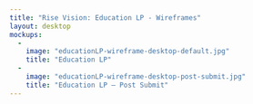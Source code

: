 ```yaml
---
title: "Rise Vision: Education LP - Wireframes"
layout: desktop
mockups:
  -
    image: "educationLP-wireframe-desktop-default.jpg"
    title: "Education LP"
  -
    image: "educationLP-wireframe-desktop-post-submit.jpg"
    title: "Education LP – Post Submit"
---
```

